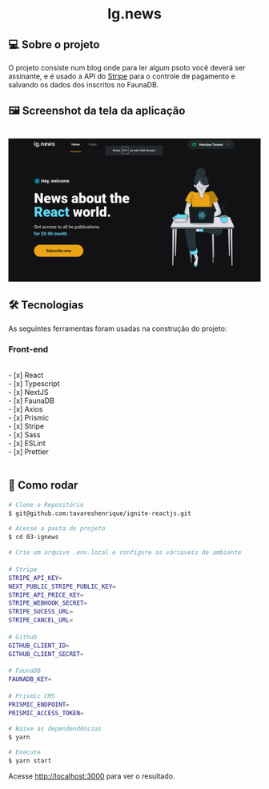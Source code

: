 <h1 align="center">Ig.news
</h1>

## 💻 Sobre o projeto

O projeto consiste num blog onde para ler algum psoto você deverá ser assinante, e é usado a API do [Stripe](https://stripe.com/) para o controle de pagamento e salvando os dados dos inscritos no FaunaDB.


## 🖼 Screenshot da tela da aplicação

<br>
<img src="home.png" alt="Tela de cadastro">
<br>

## 🛠 Tecnologias

As seguintes ferramentas foram usadas na construção do projeto:

### **Front-end**

<br>
- [x] React<br>
- [x] Typescript<br>
- [x] NextJS<br>
- [x] FaunaDB<br>
- [x] Axios<br>
- [x] Prismic<br>
- [x] Stripe<br>
- [x] Sass<br>
- [x] ESLint<br>
- [x] Prettier<br>
<br>

## 👷 Como rodar

```bash
# Clone o Repositório
$ git@github.com:tavareshenrique/ignite-reactjs.git
```

```bash
# Acesse a pasta do projeto
$ cd 03-ignews
```

```bash
# Crie um arquivo .env.local e configure as váriaveis de ambiente

# Stripe
STRIPE_API_KEY=
NEXT_PUBLIC_STRIPE_PUBLIC_KEY=
STRIPE_API_PRICE_KEY=
STRIPE_WEBHOOK_SECRET=
STRIPE_SUCESS_URL=
STRIPE_CANCEL_URL=

# Github
GITHUB_CLIENT_ID=
GITHUB_CLIENT_SECRET=

# FaunaDB
FAUNADB_KEY=

# Prismic CMS
PRISMIC_ENDPOINT=
PRISMIC_ACCESS_TOKEN=
```

```bash
# Baixe as dependendências
$ yarn
```

```bash
# Execute
$ yarn start
```

Acesse <http://localhost:3000> para ver o resultado.
